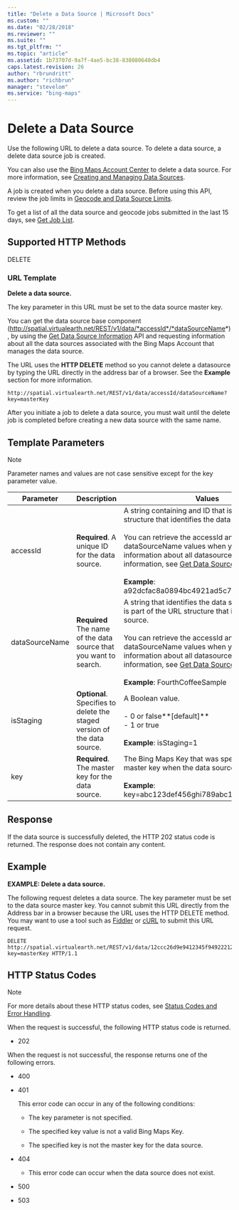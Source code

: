 ```yaml
---
title: "Delete a Data Source | Microsoft Docs"
ms.custom: ""
ms.date: "02/28/2018"
ms.reviewer: ""
ms.suite: ""
ms.tgt_pltfrm: ""
ms.topic: "article"
ms.assetid: 1b73707d-9a7f-4ae5-bc38-838080640db4
caps.latest.revision: 26
author: "rbrundritt"
ms.author: "richbrun"
manager: "stevelom"
ms.service: "bing-maps"
---
```

# Delete a Data Source
Use the following URL to delete a data source. To delete a data source, a delete data source job is created.  
  
 You can also use the [Bing Maps Account Center](http://www.bingmapsportal.com) to delete a data source. For more information, see [Creating and Managing Data Sources](http://msdn.microsoft.com/en-us/library/hh698204.aspx).  
  
 A job is created when you delete a data source.  Before using this API, review the job limits in [Geocode and Data Source Limits](../geocode-and-data-source-limits.md).  
  
 To get a list of all the data source and geocode jobs submitted in the last 15 days, see [Get Job List](../get-job-list.md).  
  
## Supported HTTP Methods  
 DELETE  
  
### URL Template  
 **Delete a data source.**  
  
 The key parameter in this URL must be set to the data source master key.  
  
 You can get the data source base component (http://spatial.virtualearth.net/REST/v1/data/*accessId*/*dataSourceName*), by using the [Get Data Source Information](../data-source-management-api/get-data-source-information.md) API and requesting information about all the data sources associated with the Bing Maps Account that manages the data source.  
  
 The URL uses the **HTTP DELETE** method so you cannot delete a datasource by typing the URL directly in the address bar of a browser. See the **Example** section for more information.  
  
```  
http://spatial.virtualearth.net/REST/v1/data/accessId/dataSourceName?key=masterKey  
```  
  
 After you initiate a job to delete a data source, you must wait until the delete job is completed before creating a new data source with the same name.  
  
## Template Parameters  
  
> [!NOTE]
>  Parameter names and values are not case sensitive except for the key parameter value.  
  
|Parameter|Description|Values|  
|---------------|-----------------|------------|  
|accessId|**Required**. A unique ID for the data source.|A string containing and ID that is part of the URL structure that identifies the data source.<br /><br /> You can retrieve the accessId and dataSourceName values when you get information about all datasources. For more information, see [Get Data Source Information](../data-source-management-api/get-data-source-information.md).<br /><br /> **Example**: a92dcfac8a0894bc4921ad5c74022623.|  
|dataSourceName|**Required** The name of the data source that you want to search.|A string that identifies the data source. The name is part of the URL structure that identifies the data source.<br /><br /> You can retrieve the accessId and dataSourceName values when you get information about all datasources. For more information, see [Get Data Source Information](../data-source-management-api/get-data-source-information.md).<br /><br /> **Example**: FourthCoffeeSample|  
|isStaging|**Optional**. Specifies to delete the staged version of the data source.|A Boolean value.<br /><br /> -   0 or false**[default]**<br />-   1 or true<br /><br /> **Example**: isStaging=1|  
|key|**Required**. The master key for the data source.|The Bing Maps Key that was specified as the master key when the data source was created.<br /><br /> **Example**: key=abc123def456ghi789abc123def456ghi789|  
  
## Response  
 If the data source is successfully deleted, the HTTP 202 status code is returned. The response does not contain any content.  
  
## Example  
 **EXAMPLE: Delete a data source.**  
  
 The following request deletes a data source. The key parameter must be set to the data source master key. You cannot submit this URL directly from the Address bar in a browser because the URL uses the HTTP DELETE method. You may want to use a tool such as [Fiddler](http://www.fiddler2.com/fiddler2/) or [cURL](http://curl.haxx.se/) to submit this URL request.  
  
```  
DELETE http://spatial.virtualearth.net/REST/v1/data/12ccc26d9e9412345f94922212345/ADataSourceName?key=masterKey HTTP/1.1  
```  
  
## HTTP Status Codes  
  
> [!NOTE]
>  For more details about these HTTP status codes, see [Status Codes and Error Handling](../status-codes-and-error-handling.md).  
  
 When the request is successful, the following HTTP status code is returned.  
  
-   202  
  
 When the request is not successful, the response returns one of the following errors.  
  
-   400  
  
-   401  
  
     This error code can occur in any of the following conditions:  
  
    -   The key parameter is not specified.  
  
    -   The specified key value is not a valid Bing Maps Key.  
  
    -   The specified key is not the master key for the data source.  
  
-   404  
  
    -   This error code can occur when the data source does not exist.  
  
-   500  
  
-   503
